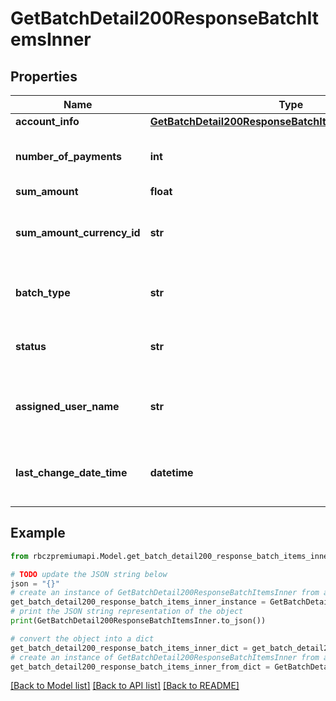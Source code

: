 # GetBatchDetail200ResponseBatchItemsInner


## Properties

Name | Type | Description | Notes
------------ | ------------- | ------------- | -------------
**account_info** | [**GetBatchDetail200ResponseBatchItemsInnerAccountInfo**](GetBatchDetail200ResponseBatchItemsInnerAccountInfo.md) |  | [optional] 
**number_of_payments** | **int** | Number of payments within the batch | [optional] 
**sum_amount** | **float** | Sum amount | [optional] 
**sum_amount_currency_id** | **str** | The currency folder identification (CATALOG: CURRENCIES) | [optional] 
**batch_type** | **str** | Batch transaction package payment type | [optional] 
**status** | **str** | Bacth transaction package status | [optional] 
**assigned_user_name** | **str** | Name of user assigned to batch transaction package | [optional] 
**last_change_date_time** | **datetime** | Date and time of last change of batch transaction package | [optional] 

## Example

```python
from rbczpremiumapi.Model.get_batch_detail200_response_batch_items_inner import GetBatchDetail200ResponseBatchItemsInner

# TODO update the JSON string below
json = "{}"
# create an instance of GetBatchDetail200ResponseBatchItemsInner from a JSON string
get_batch_detail200_response_batch_items_inner_instance = GetBatchDetail200ResponseBatchItemsInner.from_json(json)
# print the JSON string representation of the object
print(GetBatchDetail200ResponseBatchItemsInner.to_json())

# convert the object into a dict
get_batch_detail200_response_batch_items_inner_dict = get_batch_detail200_response_batch_items_inner_instance.to_dict()
# create an instance of GetBatchDetail200ResponseBatchItemsInner from a dict
get_batch_detail200_response_batch_items_inner_from_dict = GetBatchDetail200ResponseBatchItemsInner.from_dict(get_batch_detail200_response_batch_items_inner_dict)
```
[[Back to Model list]](../README.md#documentation-for-models) [[Back to API list]](../README.md#documentation-for-api-endpoints) [[Back to README]](../README.md)


